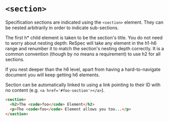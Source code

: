 # `<section>`

Specification sections are indicated using the `<section>` element. They can be nested arbitrarily in order to indicate sub-sections.

The first h\* child element is taken to be the section's title. You do not need to worry about nesting depth: ReSpec will take any element in the h1-h6 range and renumber it to match the section's nesting depth correctly. It is a common convention (though by no means a requirement) to use h2 for all sections.

If you nest deeper than the h6 level, apart from having a hard-to-navigate document you will keep getting h6 elements.

Section can be automatically linked to using a link pointing to their ID with no content (e.g. `<a href='#foo-section'></a>`).


```html "example": "A section."
<section>
  <h2>The <code>foo</code> Element</h2>
  <p>The <code>foo</code> Element allows you too...</p>
</section>
```
